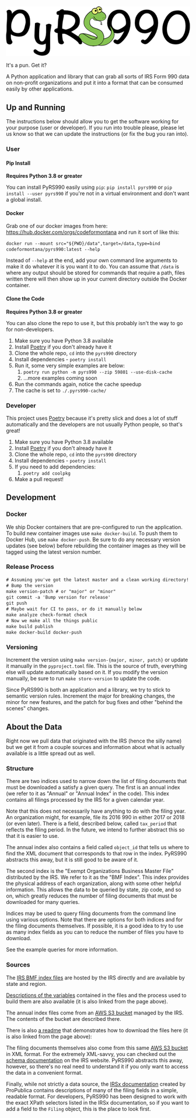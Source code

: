 ![PyRS990 Header](https://github.com/code-for-montana/pyrs990/raw/master/pyrs990_header.png)

It's a pun. Get it?

A Python application and library that can grab all sorts of IRS Form 990
data on non-profit organizations and put it into a format that can be
consumed easily by other applications.

## Up and Running

The instructions below should allow you to get the software working
for your purpose (user or developer). If you run into trouble please,
please let us know so that we can update the instructions (or fix the
bug you ran into).

### User

#### Pip Install

**Requires Python 3.8 or greater**

You can install PyRS990 easily using `pip`: `pip install pyrs990` or
`pip install --user pyrs990` if you're not in a virtual environment and
don't want a global install.

#### Docker

Grab one of our docker images from here: <https://hub.docker.com/orgs/codeformontana>
and run it sort of like this:

```shell script
docker run --mount src="${PWD}/data",target=/data,type=bind codeformontana/pyrs990:latest --help
```

Instead of `--help` at the end, add your own command line arguments to
make it do whatever it is you want it to do. You can assume that `/data`
is where any output should be stored for commands that require a path,
files written there will then show up in your current directory outside
the Docker container.

#### Clone the Code

**Requires Python 3.8 or greater**

You can also clone the repo to use it, but this probably isn't the way
to go for non-developers.

  1. Make sure you have Python 3.8 available
  1. Install [Poetry](https://python-poetry.org/) if you don't already have it
  1. Clone the whole repo, `cd` into the `pyrs990` directory
  1. Install dependencies - `poetry install`
  1. Run it, some very simple examples are below:
      1. `poetry run python -m pyrs990 --zip 59801 --use-disk-cache`
      1. ...more examples coming soon
  1. Run the commands again, notice the cache speedup
  1. The cache is set to `./.pyrs990-cache/`

### Developer

This project uses [Poetry](https://python-poetry.org/) because it's pretty slick
and does a lot of stuff automatically and the developers are not usually Python
people, so that's great!

  1. Make sure you have Python 3.8 available
  1. Install [Poetry](https://python-poetry.org/) if you don't already have it
  1. Clone the whole repo, `cd` into the `pyrs990` directory
  1. Install dependencies - `poetry install`
  1. If you need to add dependencies:
      1. `poetry add coolpkg`
  1. Make a pull request!

## Development

### Docker

We ship Docker containers that are pre-configured to run the application. To build
new container images use `make docker-build`. To push them to Docker Hub, use
`make docker-push`. Be sure to do any necessary version updates (see below) before
rebuilding the container images as they will be tagged using the latest version
number.

### Release Process

```shell script
# Assuming you've got the latest master and a clean working directory!
# Bump the version
make version-patch # or "major" or "minor"
git commit -a 'Bump version for release'
git push
# Maybe wait for CI to pass, or do it manually below
make analyze check-format check
# Now we make all the things public
make build publish
make docker-build docker-push
```

### Versioning

Increment the version using `make version-{major, minor, patch}` or update
it manually in the `pyproject.toml` file. This is the source of truth, everything
else will update automatically based on it. If you modify the version manually,
be sure to run `make store-version` to update the code.

Since PyRS990 is both an application and a library, we try to stick to semantic
version rules. Increment the major for breaking changes, the minor for new features,
and the patch for bug fixes and other "behind the scenes" changes.

## About the Data

Right now we pull data that originated with the IRS (hence the silly name)
but we get it from a couple sources and information about what is actually
available is a little spread out as well.

### Structure

There are two indices used to narrow down the list of filing documents
that must be downloaded a satisfy a given query. The first is an
annual index (we refer to it as "Annual" or "Annual Index" in the
code). This index contains all filings processed by the IRS for a
given calendar year.

Note that this does not necessarily have anything
to do with the filing year. An organization might, for example, file
its 2016 990 in either 2017 or 2018 (or even later). There is a field,
described below, called `tax_period` that reflects the filing period.
In the future, we intend to further abstract this so that it is
easier to use.

The annual index also contains a field called `object_id` that tells
us where to find the XML document that corresponds to that row in
the index. PyRS990 abstracts this away, but it is still good to be
aware of it.

The second index is the "Exempt Organizations Business Master File"
distributed by the IRS. We refer to it as the "BMF Index". This
index provides the physical address of each organization, along
with some other helpful information. This allows the data to be
queried by state, zip code, and so on, which greatly reduces the
number of filing documents that must be downloaded for many queries.

Indices may be used to query filing documents from the command
line using various options. Note that there are options for both
indices and for the filing documents themselves. If possible, it
is a good idea to try to use as many index fields as you can to
reduce the number of files you have to download.

See the example queries for more information.

### Sources

The [IRS BMF index files](https://www.irs.gov/charities-non-profits/exempt-organizations-business-master-file-extract-eo-bmf)
are hosted by the IRS directly and are available by state and region.

[Descriptions of the variables](https://www.irs.gov/pub/irs-soi/eo_info.pdf)
contained in the files and the process used to build them are
also available (it is also linked from the page above).

The annual index files come from an
[AWS S3 bucket](https://registry.opendata.aws/irs990/)
managed by the IRS. The contents of the bucket are described there.

There is also [a readme](https://docs.opendata.aws/irs-990/readme.html)
that demonstrates how to download the files here (it is also linked
from the page above):

The filing documents themselves also come from this same
[AWS S3 bucket](https://registry.opendata.aws/irs990/)
in XML format. For the extremely XML-savvy, you can checked out the
[schema documentation](https://www.irs.gov/e-file-providers/current-valid-xml-schemas-and-business-rules-for-exempt-organizations-modernized-e-file)
on the IRS website. PyRS990 abstracts this away, however,
so there's no real need to understand it if you only want to access the
data in a convenient format.

Finally, while not strictly a data source, the
[IRSx documentation](http://www.irsx.info/) created
by ProPublica contains descriptions of many of the filing fields in a
simple, readable format. For developers, PyRS990 has been designed to
work with the exact XPath selectors listed in the IRSx documentation, so
if you want to add a field to the `Filing` object, this is the place to
look first.
